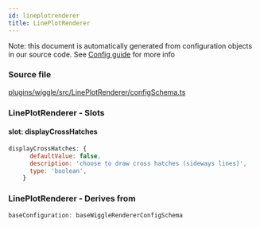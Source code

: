 ```yaml
---
id: lineplotrenderer
title: LinePlotRenderer
---
```


Note: this document is automatically generated from configuration objects in our
source code. See [Config guide](/docs/config_guide) for more info

### Source file

[plugins/wiggle/src/LinePlotRenderer/configSchema.ts](https://github.com/GMOD/jbrowse-components/blob/main/plugins/wiggle/src/LinePlotRenderer/configSchema.ts)

### LinePlotRenderer - Slots

#### slot: displayCrossHatches

```js
displayCrossHatches: {
      defaultValue: false,
      description: 'choose to draw cross hatches (sideways lines)',
      type: 'boolean',
    }
```

### LinePlotRenderer - Derives from

```js
baseConfiguration: baseWiggleRendererConfigSchema
```
